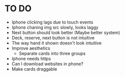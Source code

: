 # TO DO

* Iphone clicking lags due to touch events
* Iphone chaning img src slowly, looks laggy
* Next button should look better (Maybe better system)
* Deck, reserve, next button is not intuitive
* The way hand it shown doesn't look intuitive
* Improve aesthetics
    * Separate cards into three groups
* Iphone needs https
* Can I download websites in phone?
* Make cards draggable
